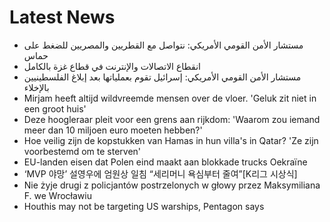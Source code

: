 # Latest News
-  مستشار الأمن القومي الأمريكي: نتواصل مع القطريين والمصريين للضغط على حماس
-  انقطاع الاتصالات والإنترنت في قطاع غزة بالكامل
-  مستشار الأمن القومي الأمريكي: إسرائيل تقوم بعملياتها بعد إبلاغ الفلسطينيين بالإخلاء
-  Mirjam heeft altijd wildvreemde mensen over de vloer. 'Geluk zit niet in een groot huis'
-  Deze hoogleraar pleit voor een grens aan rijkdom: 'Waarom zou iemand meer dan 10 miljoen euro moeten hebben?'
-  Hoe veilig zijn de kopstukken van Hamas in hun villa's in Qatar? 'Ze zijn voorbestemd om te sterven'
-  EU-landen eisen dat Polen eind maakt aan blokkade trucks Oekraïne
-  ‘MVP 야망’ 설영우에 엄원상 일침 “세리머니 욕심부터 줄여”[K리그 시상식]
-  Nie żyje drugi z policjantów postrzelonych w głowy przez Maksymiliana F. we Wrocławiu
-  Houthis may not be targeting US warships, Pentagon says
